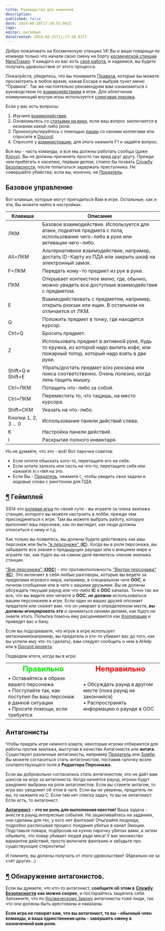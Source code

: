 ```yaml
---
title: Руководство для новичков
description: 
published: false
date: 2024-08-28T17:10:55.042Z
tags: 
editor: markdown
dateCreated: 2024-08-25T11:17:18.937Z
---
```


<div><p>Добро пожаловать на Космическую станцию 14! Вы и ваши товарищи по команде только что начали свою смену на борту <a href="https://wwdp-ss14.ru/maps" class="is-external-link">космической станции</a> <a href="/backstory#nanotrasen" class="is-internal-link is-valid-page">NanoTrasen</a>. У каждого из вас есть <a href="/roles" class="is-internal-link is-valid-page">своя работа</a>, и надеемся, вы будете получать удовольствие от этого процесса.</p>
  <p>Пожалуйста, убедитесь, что вы понимаете <a href="/rules" class="is-internal-link is-valid-page">Правила</a>, которые вы можете просмотреть в любое время, нажав Escape и выбрав пункт меню "Правила". Так же настоятельно рекомендуем вам ознакомиться с руководством по <a href="/guides/basics/interactions" class="is-internal-link is-invalid-page">взаимодействиям</a> в игре. Для облегчения коммуникаций внутри игры используется <a href="/guides/terminology" class="is-internal-link is-valid-page">сленговая лексика</a>.</p>
  <p>Если у вас есть вопросы:</p>
  <ol>
    <li>Изучите <a href="/guides/basics/interactions" class="is-internal-link is-invalid-page">взаимодействия</a>.</li>
    <li>Ознакомьтесь со <a href="/roles" class="is-internal-link is-valid-page">статьями на вики</a>, если ваш вопрос заключается в незнании какой-либо роли.</li>
    <li>Проконсультируйтесь с помощью <a href="/guides/communication" class="is-internal-link is-valid-page">рации</a> со своими коллегами или спросите в <a href="https://discord.gg/WR4MNKuDVA" class="is-external-link">Discord</a>.</li>
    <li>Спросите у <a href="/administration" class="is-internal-link is-valid-page">администрации</a>, для этого нажмите F1 и задайте вопрос.</li>
  </ol>
  <p>Все мы - часть команды, и все мы должны работать сообща (даже <a href="/roles/clown" class="is-internal-link is-valid-page">Клоун</a>). Вы не должны причинять просто так вред друг другу. Прежде чем прибегать к насилию, первым делом, стоило бы позвать <a href="/roles/securityservicedepartment" class="is-internal-link is-valid-page">Службу Безопасности</a>, после попытаться задержать преступника. Не совершайте убийства, если вы, конечно, не <a href="/roles/traitor" class="is-internal-link is-valid-page">Предатель</a>.</p>
  <h2 id="базовое-управление" class="toc-header"><a class="toc-anchor" href="#базовое-управление"></a> Базовое управление</h2>
  <p>Вот клавиши, которые могут пригодиться Вам в игре. Остальные, как и эти, Вы можете найти в настройках.</p>
  <div class="table-container" style="text-align: center;"> <table style="margin: 0 auto;">
    <thead>
      <tr>
        <th>Клавиша</th>
        <th>Описание</th>
      </tr>
    </thead>
    <tbody>
      <tr>
        <td>ЛКМ</td>
        <td>Базовое взаимодействие. Используется для атаки, поднятия предмета с пола, использования чего-либо в руке или активации чего-либо.</td>
      </tr>
      <tr>
        <td>Alt+ЛКМ</td>
        <td>Альтернативное взаимодействие, например, достать ID-Карту из ПДА или закрыть шкаф на электронный замок.</td>
      </tr>
      <tr>
        <td>F+ЛКМ</td>
        <td>Передать кому-то предмет из рук в руки.</td>
      </tr>
      <tr>
        <td>ПКМ</td>
        <td>Открывает контекстное меню, где, обычно, можно увидеть все доступные взаимодействия с предметом.</td>
      </tr>
      <tr>
        <td>E</td>
        <td>Взаимодействовать с предметом, например, открыть рюкзак или ящик. В остальном не отличается от ЛКМ.</td>
      </tr>
      <tr>
        <td>Q</td>
        <td>Положить предмет в точку, где находится курсор.</td>
      </tr>
      <tr>
        <td>Ctrl+Q</td>
        <td>Бросить предмет.</td>
      </tr>
      <tr>
        <td>Z</td>
        <td>Использовать предмет в активной руке, будь то кружка, из которой надо выпить кофе, или пожарный топор, который надо взять в две руки.</td>
      </tr>
      <tr>
        <td>Shift+Q и Shift+E</td>
        <td>Убрать/достать предмет в/из рюкзака или пояса соответственно. Очень полезно, когда лень тащить мышку.</td>
      </tr>
      <tr>
        <td>Ctrl+ЛКМ</td>
        <td>Потащить что-либо за собой.</td>
      </tr>
      <tr>
        <td>Ctrl+ПКМ</td>
        <td>Переместить то, что тащишь, на место курсора.</td>
      </tr>
      <tr>
        <td>Shift+СКМ</td>
        <td>Указать на что-либо.</td>
      </tr>
      <tr>
        <td>Кнопки 1, 2, 3 ... 0</td>
        <td>Использование панели действий слева.</td>
      </tr>
      <tr>
        <td>K</td>
        <td>Настройка панели действий.</td>
      </tr>
      <tr>
        <td>I</td>
        <td>Раскрытие полного инвентаря.</td>
      </tr>
    </tbody>
    </table></div>
  <p>Но не думайте, что это - всё! Вот парочка советов:</p>
  <ul>
    <li>Если хотите обыскать кого-то, перетащите его на себя.</li>
    <li>Если хотите залезть или сесть на что-то, перетащите себя или нажмите <code>Alt+ЛКМ</code> на это.</li>
    <li>Если Вы - <a href="/roles/traitor" class="is-internal-link is-valid-page">Предатель</a>, нажмите <code>С⁣</code>, чтобы увидеть свои задачи и кодовые слова с рингтоном для ПДА.</li>
  </ul>
  <h2 id="геймплей" class="toc-header"><a class="toc-anchor" href="#геймплей">¶</a> Геймплей</h2>
  <p>SS14 это <a href="/guides/roleplayingguide" class="is-internal-link is-valid-page">ролевая игра</a> по своей сути - вы играете за члена экипажа станции, которого вы можете настроить в лобби, прежде чем присоединиться к игре. Там вы можете выбрать работу, которую выполняет ваш персонаж, как он выглядит, как люди должны относиться к нему и т.д.</p>
  <p>Как только вы появитесь, вы должны будете действовать как ваш персонаж или быть <a href="/guides/terminology" class="is-internal-link is-valid-page">"в персонаже" (<strong>IC</strong>)</a>. Когда вы в роли персонажа, вы забываете все знания о предыдущих раундах или о внешнем мире и играете так, как будто вы на самом деле являетесь членом экипажа станции.</p>
  <p><a href="/guides/terminology" class="is-internal-link is-valid-page">"Вне персонажа" (<strong>OOC</strong>)</a> - это противоположность <a href="/guides/terminology" class="is-internal-link is-valid-page">"Внутри персонажа" (<strong>IC</strong>)</a>. Это включает в себя любые разговоры, которые вы ведете за пределами игрового мира, например, в специальном чате <strong>OOC</strong>, в личном сообщении или в чате с вашими друзьями. Вы не должны обсуждать текущий раунд или что-либо <strong>IC</strong> в <strong>OOC</strong> каналах. Точно так же все, что вы видите или читаете в <strong>OOC</strong>, <em><strong>не должно</strong></em> использоваться вашим персонажем в игре. Если один из ваших друзей опознает предателя или скажет вам, что он умирает в определенном месте, <em><strong>вы должны игнорировать это</strong></em> и заниматься своими делами, как будто не знаете этого. Попытка помочь ему расценивается как <a href="/rules" class="is-internal-link is-valid-page">Кооперация</a> и приведет вас к бану.</p>
  <p>Если вы подозреваете, что игрок в игре использует метазнания(например, вы предатель и кто-то убивает вас до того, как вы успели ему что-то сделать), вам следует сообщить о нем в AHelp или в <a href="https://discord.gg/WR4MNKuDVA" class="is-external-link">Discord проекта</a>.</p>
  <p>Подведем итоги, когда вы в игре:</p>
  <div class="tbll" style="text-align: center;">
    <table style="border: none; margin: 0 auto;">
      <tbody>
        <tr>
          <th style="border: none; text-align: center;">
            <font color="#00e600" size="5">Правильно</font>
          </th>
          <th style="border: none; text-align: center;">
            <font color="red" size="5">Неправильно</font>
          </th>
        </tr>
        <tr>
          <td style="border: none; text-align: left;">
            • Оставайтесь в образе вашего персонажа<br>
            • Поступайте так, как поступил бы ваш персонаж в данной ситуации<br>
            • Просите помощи, если требуется
          </td>
          <td style="border: none; text-align: left;">
            • Обсуждать раунд в другом месте (пока раунд не закончился)<br>
            • Распространять информацию о раунде в OOC
          </td>
        </tr>
      </tbody>
    </table>
  </div>
  <h2 id="антагонисты" class="toc-header"><a class="toc-anchor" href="#антагонисты"></a> Антагонисты</h2>
  <p>Чтобы придать игре немного азарта, некоторые игроки отбираются для работы против экипажа, выступая в качестве Антагониста или <strong>антага</strong>. Существуют различные антагонисты, например <a href="/roles/traitor" class="is-internal-link is-valid-page">Предатель</a> или <a href="/roles/patientzero" class="is-internal-link is-valid-page">Зомби</a>. Вы можете согласиться стать антагонистом, поставив галочку возле соответствующего поля в <strong>Редактора Персонажа</strong>.</p>
  <p>Если вы добровольно согласились стать антагонистом, это не даёт вам шансов на игру за антагониста. Когда начнется раунд, игроки будут рандомно выбраны на роли антагонистов. Если вы станете антагом, то игра вас уведомит об этом в чате. Если вы не уверены, предатель ли вы, то нажмите на C. Если там нет списка задач, то вы не антагонист. Если есть, то антагонист.</p>
  <p><a href="/roles/antagonists" class="is-internal-link is-valid-page"><strong>Антагонист</strong></a> <strong>- это не роль для выполнения квестов!</strong> Ваша задача - внести в раунд интересные события. Не зацикливайтесь на заданиях, они сделаны для тех, у кого нет фантазии! Отыграйте людоеда, подробно расписывая процесс поедания убитых в канал Эмоции. Подставьте повара, подбросив на кухню парочку убитых вами, а затем объявите, что повар убивает людей ради мяса! У вас множество вариантов действий, просто включите фантазию и забудьте про существующие стереотипы!</p>
  <p>И помните, вы должны получать от этого удовольствие! (Идеально не за счёт других...)</p>
  <h2 id="обнаружение-антагонистов" class="toc-header"><a class="toc-anchor" href="#обнаружение-антагонистов">¶</a> Обнаружение антагонистов.</h2>
  <p>Если вы думаете, что кто-то антагонист, <strong>сообщите об этом в</strong> <a href="/roles/securityservicedepartment" class="is-internal-link is-valid-page"><strong>Службу Безопасности</strong></a> <strong>как можно скорее</strong>, и постарайтесь защитить себя. Запомните, что по <a href="/spacelaw" class="is-internal-link is-valid-page">Космическому Закону</a> антагонисты тоже люди, так что они должны быть арестованы и наказаны.</p>
  <p><strong>Если игра не говорит вам, что вы антагонист, то вы - обычный член команды, и ваша единственная цель - завершить смену в назначенной вам роли.</strong></p>